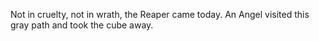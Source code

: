 Not in cruelty, not in wrath, the Reaper came today. An Angel visited this gray path and took the cube away.
